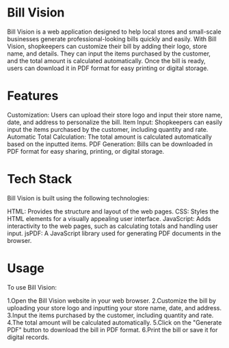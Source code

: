# Bill Vision


Bill Vision is a web application designed to help local stores and small-scale businesses generate professional-looking bills quickly and easily. With Bill Vision, shopkeepers can customize their bill by adding their logo, store name, and details. They can input the items purchased by the customer, and the total amount is calculated automatically. Once the bill is ready, users can download it in PDF format for easy printing or digital storage.

# Features
Customization: Users can upload their store logo and input their store name, date, and address to personalize the bill.
Item Input: Shopkeepers can easily input the items purchased by the customer, including quantity and rate.
Automatic Total Calculation: The total amount is calculated automatically based on the inputted items.
PDF Generation: Bills can be downloaded in PDF format for easy sharing, printing, or digital storage.
# Tech Stack
Bill Vision is built using the following technologies:

HTML: Provides the structure and layout of the web pages.
CSS: Styles the HTML elements for a visually appealing user interface.
JavaScript: Adds interactivity to the web pages, such as calculating totals and handling user input.
jsPDF: A JavaScript library used for generating PDF documents in the browser.
# Usage
To use Bill Vision:

1.Open the Bill Vision website in your web browser.
2.Customize the bill by uploading your store logo and inputting your store name, date, and address.
3.Input the items purchased by the customer, including quantity and rate.
4.The total amount will be calculated automatically.
5.Click on the "Generate PDF" button to download the bill in PDF format.
6.Print the bill or save it for digital records.
